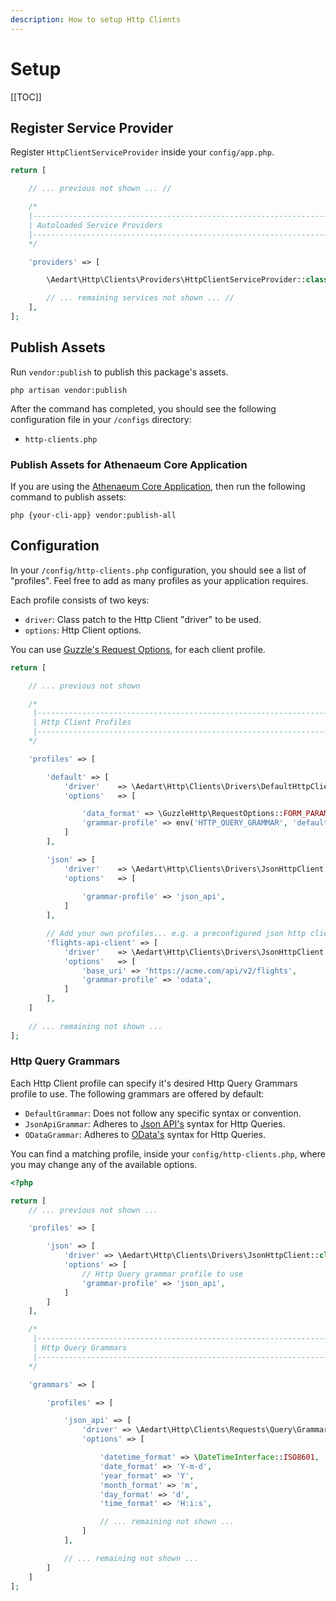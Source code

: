 ```yaml
---
description: How to setup Http Clients
---
```


# Setup

[[TOC]]

## Register Service Provider

Register `HttpClientServiceProvider` inside your `config/app.php`. 

```php
return [

    // ... previous not shown ... //

    /*
    |--------------------------------------------------------------------------
    | Autoloaded Service Providers
    |--------------------------------------------------------------------------
    */

    'providers' => [

        \Aedart\Http\Clients\Providers\HttpClientServiceProvider::class

        // ... remaining services not shown ... //
    ],
];
```

## Publish Assets

Run `vendor:publish` to publish this package's assets.

```shell
php artisan vendor:publish
```

After the command has completed, you should see the following configuration file in your `/configs` directory:

- `http-clients.php`

### Publish Assets for Athenaeum Core Application

If you are using the [Athenaeum Core Application](../../core), then run the following command to publish assets:

```shell
php {your-cli-app} vendor:publish-all
```

## Configuration

In your `/config/http-clients.php` configuration, you should see a list of "profiles".
Feel free to add as many profiles as your application requires.

Each profile consists of two keys:

* `driver`: Class patch to the Http Client "driver" to be used.
* `options`: Http Client options.

You can use [Guzzle's Request Options](http://docs.guzzlephp.org/en/stable/request-options.html), for each client profile.

```php
return [

    // ... previous not shown

    /*
     |--------------------------------------------------------------------------
     | Http Client Profiles
     |--------------------------------------------------------------------------
    */

    'profiles' => [

        'default' => [
            'driver'    => \Aedart\Http\Clients\Drivers\DefaultHttpClient::class,
            'options'   => [

                'data_format' => \GuzzleHttp\RequestOptions::FORM_PARAMS,                
                'grammar-profile' => env('HTTP_QUERY_GRAMMAR', 'default'),
            ]
        ],

        'json' => [
            'driver'    => \Aedart\Http\Clients\Drivers\JsonHttpClient::class,
            'options'   => [
                
                'grammar-profile' => 'json_api',
            ]
        ],

        // Add your own profiles... e.g. a preconfigured json http client
        'flights-api-client' => [
            'driver'    => \Aedart\Http\Clients\Drivers\JsonHttpClient::class,
            'options'   => [
                'base_uri' => 'https://acme.com/api/v2/flights',
                'grammar-profile' => 'odata',
            ]
        ],
    ]
    
    // ... remaining not shown ...
];
```

### Http Query Grammars

Each Http Client profile can specify it's desired Http Query Grammars profile to use.
The following grammars are offered by default:

- `DefaultGrammar`: Does not follow any specific syntax or convention.
- `JsonApiGrammar`: Adheres to [Json API's](https://jsonapi.org/format/1.1/#fetching) syntax for Http Queries.
- `ODataGrammar`: Adheres to [OData's](https://www.odata.org/getting-started/basic-tutorial/#queryData) syntax for Http Queries.

You can find a matching profile, inside your `config/http-clients.php`, where you may change any of the available options.

```php
<?php

return [
    // ... previous not shown ...

    'profiles' => [

        'json' => [
            'driver' => \Aedart\Http\Clients\Drivers\JsonHttpClient::class,
            'options' => [
                // Http Query grammar profile to use
                'grammar-profile' => 'json_api',
            ]
        ]
    ],

    /*
     |--------------------------------------------------------------------------
     | Http Query Grammars
     |--------------------------------------------------------------------------
    */

    'grammars' => [

        'profiles' => [

            'json_api' => [
                'driver' => \Aedart\Http\Clients\Requests\Query\Grammars\JsonApiGrammar::class,
                'options' => [

                    'datetime_format' => \DateTimeInterface::ISO8601,
                    'date_format' => 'Y-m-d',
                    'year_format' => 'Y',
                    'month_format' => 'm',
                    'day_format' => 'd',
                    'time_format' => 'H:i:s',

                    // ... remaining not shown ...
                ]
            ],

            // ... remaining not shown ...
        ]
    ]
];
``` 
